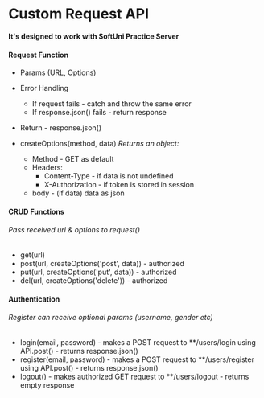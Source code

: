 # Custom Request API

**It's designed to work with SoftUni Practice Server**

#### Request Function
* Params (URL, Options)
* Error Handling
    * If request fails - catch and throw the same error
    * If response.json() fails - return response
* Return - response.json()

* createOptions(method, data)
    _Returns an object:_ 
     * Method - GET as default
     * Headers:
        * Content-Type - if data is not undefined
        * X-Authorization - if token is stored in session
    * body - (if data) data as json

#### CRUD Functions
###### Pass received url & options to request()
* get(url)
* post(url, createOptions('post', data)) - authorized
* put(url, createOptions('put', data)) - authorized
* del(url, createOptions('delete')) - authorized

#### Authentication
###### Register can receive optional params (username, gender etc)
* login(email, password) - makes a POST request to **/users/login using API.post() - returns response.json()
* register(email, password) - makes a POST request to **/users/register using API.post() - returns response.json()
* logout() - makes authorized GET request to **/users/logout - returns empty response
     
